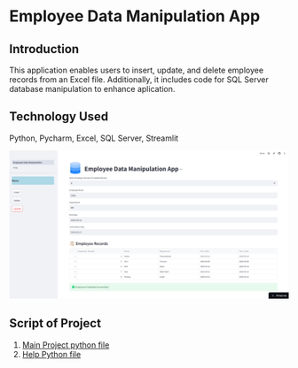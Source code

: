 # Employee Data Manipulation App

## Introduction
This application enables users to insert, update, and delete employee records from an Excel file. 
Additionally, it includes code for SQL Server database manipulation to enhance aplication.

## Technology Used
Python, Pycharm, Excel, SQL Server, Streamlit


![Screenshot of Employee Manipulation App](https://github.com/Dipapatil/Employee-Data-Manipulation-App/blob/master/Employee_App.png)

## Script of Project
1. [Main Project python file](https://github.com/Dipapatil/Employee-Data-Manipulation-App/blob/master/Employee_Data_Manipulation.py)
2. [Help Python file](https://github.com/Dipapatil/Employee-Data-Manipulation-App/blob/master/pages/3_Help.py)
